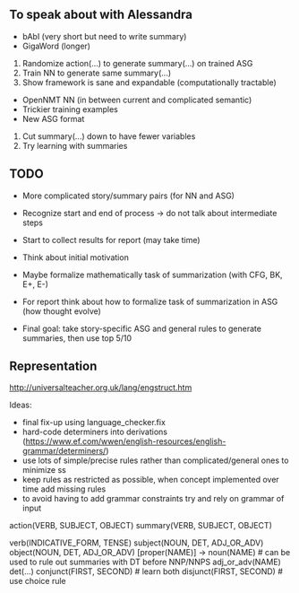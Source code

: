 ## To speak about with Alessandra

- bAbI (very short but need to write summary)
- GigaWord (longer)

1. Randomize action(...) to generate summary(...) on trained ASG
2. Train NN to generate same summary(...)
3. Show framework is sane and expandable (computationally tractable)

- OpenNMT NN (in between current and complicated semantic)
- Trickier training examples
- New ASG format

1. Cut summary(...) down to have fewer variables
2. Try learning with summaries

## TODO

- More complicated story/summary pairs (for NN and ASG)

- Recognize start and end of process -> do not talk about intermediate steps

- Start to collect results for report (may take time)
- Think about initial motivation
- Maybe formalize mathematically task of summarization (with CFG, BK, E+, E-)
- For report think about how to formalize task of summarization in ASG (how thought evolve)
- Final goal: take story-specific ASG and general rules to generate summaries, then use top 5/10

## Representation

http://universalteacher.org.uk/lang/engstruct.htm

Ideas:
- final fix-up using language_checker.fix
- hard-code determiners into derivations (https://www.ef.com/wwen/english-resources/english-grammar/determiners/)
- use lots of simple/precise rules rather than complicated/general ones to minimize ss
- keep rules as restricted as possible, when concept implemented over time add missing rules
- to avoid having to add grammar constraints try and rely on grammar of input

action(VERB, SUBJECT, OBJECT)
summary(VERB, SUBJECT, OBJECT)

verb(INDICATIVE_FORM, TENSE)
subject(NOUN, DET, ADJ_OR_ADV)
object(NOUN, DET, ADJ_OR_ADV)
[proper(NAME)] -> noun(NAME)    # can be used to rule out summaries with DT before NNP/NNPS
adj_or_adv(NAME)
det(...)
conjunct(FIRST, SECOND)         # learn both
disjunct(FIRST, SECOND)         # use choice rule